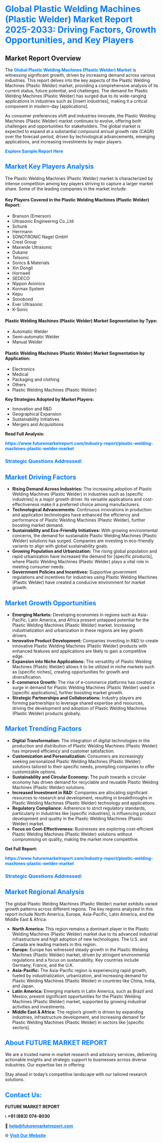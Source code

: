 <h1 style="color: #007BFF;">Global Plastic Welding Machines (Plastic Welder) Market Report 2025-2033: Driving Factors, Growth Opportunities, and Key Players</h1>

<section id="overview">
<h2>Market Report Overview</h2>
<p>The <a href="https://www.futuremarketreport.com/industry-report/plastic-welding-machines-plastic-welder-market" style="color: #007BFF; text-decoration: none;"><strong>Global Plastic Welding Machines (Plastic Welder) Market</strong></a> is witnessing significant growth, driven by increasing demand across various industries. This report delves into the key aspects of the Plastic Welding Machines (Plastic Welder) market, providing a comprehensive analysis of its current status, future potential, and challenges. The demand for Plastic Welding Machines (Plastic Welder) has surged due to its wide-ranging applications in industries such as [insert industries], making it a critical component in modern-day [applications].</p>
<p>As consumer preferences shift and industries innovate, the Plastic Welding Machines (Plastic Welder) market continues to evolve, offering both challenges and opportunities for stakeholders. The global market is expected to expand at a substantial compound annual growth rate (CAGR) over the forecast period, driven by technological advancements, emerging applications, and increasing investments by major players.</p>
</section>

<section id="overview">
<p><a href="https://www.futuremarketreport.com/request-sample/reportId=112840" style="color: #007BFF; text-decoration: none;"><strong>Explore Sample Report Here</strong></a></p>
</section>

<section id="key-players">
<h2 style="color: #007BFF;">Market Key Players Analysis</h2>
<p>The Plastic Welding Machines (Plastic Welder) market is characterized by intense competition among key players striving to capture a larger market share. Some of the leading companies in the market include:</p>
<h4>Key Players Covered in the Plastic Welding Machines (Plastic Welder) Report:</h4>
<ul><li>Branson (Emerson)</li><li>Ultrasonic Engineering Co.,Ltd</li><li>Schunk</li><li>Herrmann</li><li>SONOTRONIC Nagel GmbH</li><li>Crest Group</li><li>Maxwide Ultrasonic</li><li>Dukane</li><li>Telsonic</li><li>Sonics &amp; Materials</li><li>Xin Dongli</li><li>Hornwell</li><li>SEDECO</li><li>Nippon Avionics</li><li>Kormax System</li><li>Kepu</li><li>Sonobond</li><li>Ever Ultrasonic</li><li>K-Sonic</li></ul>
<h4>Plastic Welding Machines (Plastic Welder) Market Segmentation by Type:</h4>
<ul><li>Automatic Welder</li><li>Semi-automatic Welder</li><li>Manual Welder</li></ul>

<h4>Plastic Welding Machines (Plastic Welder) Market Segmentation by Application:</h4>
<ul><li>Electronics</li><li>Medical</li><li>Packaging and clothing</li><li>Others</li><li>Plastic Welding Machines (Plastic Welder)</li></ul>
<p><strong>Key Strategies Adopted by Market Players:</strong></p>
<ul>
<li>Innovation and R&D</li>
<li>Geographical Expansion</li>
<li>Sustainability Initiatives</li>
<li>Mergers and Acquisitions</li>
</ul>
</section>

<section>
<p><strong>Read Full Analysis: </strong></p><a href="https://www.futuremarketreport.com/industry-report/plastic-welding-machines-plastic-welder-market" style="color: #007BFF; text-decoration: none;"><strong>https://www.futuremarketreport.com/industry-report/plastic-welding-machines-plastic-welder-market</strong></a>
<h3 style="color: #007BFF;">Strategic Questions Addressed:</h3>
</section>

<section id="driving-factors">
<h2 style="color: #007BFF;">Market Driving Factors</h2>
<ul>
<li><strong>Rising Demand Across Industries:</strong> The increasing adoption of Plastic Welding Machines (Plastic Welder) in industries such as [specific industries] is a major growth driver. Its versatile applications and cost-effectiveness make it a preferred choice among manufacturers.</li>
<li><strong>Technological Advancements:</strong> Continuous innovations in production and application technologies have enhanced the efficiency and performance of Plastic Welding Machines (Plastic Welder), further boosting market demand.</li>
<li><strong>Sustainability and Eco-Friendly Initiatives:</strong> With growing environmental concerns, the demand for sustainable Plastic Welding Machines (Plastic Welder) solutions has surged. Companies are investing in eco-friendly variants to align with global sustainability goals.</li>
<li><strong>Growing Population and Urbanization:</strong> The rising global population and rapid urbanization have increased the demand for [specific products], where Plastic Welding Machines (Plastic Welder) plays a vital role in meeting consumer needs.</li>
<li><strong>Government Policies and Incentives:</strong> Supportive government regulations and incentives for industries using Plastic Welding Machines (Plastic Welder) have created a conducive environment for market growth.</li>
</ul>
</section>

<section id="growth-opportunities">
<h2 style="color: #007BFF;">Market Growth Opportunities</h2>
<ul>
<li><strong>Emerging Markets:</strong> Developing economies in regions such as Asia-Pacific, Latin America, and Africa present untapped potential for the Plastic Welding Machines (Plastic Welder) market. Increasing industrialization and urbanization in these regions are key growth drivers.</li>
<li><strong>Innovative Product Development:</strong> Companies investing in R&D to create innovative Plastic Welding Machines (Plastic Welder) products with enhanced features and applications are likely to gain a competitive edge.</li>
<li><strong>Expansion into Niche Applications:</strong> The versatility of Plastic Welding Machines (Plastic Welder) allows it to be utilized in niche markets such as [specific niches], creating opportunities for growth and diversification.</li>
<li><strong>E-commerce Growth:</strong> The rise of e-commerce platforms has created a surge in demand for Plastic Welding Machines (Plastic Welder) used in [specific applications], further boosting market growth.</li>
<li><strong>Strategic Partnerships and Collaborations:</strong> Industry players are forming partnerships to leverage shared expertise and resources, driving the development and adoption of Plastic Welding Machines (Plastic Welder) products globally.</li>
</ul>
</section>

<section id="trending-factors">
<h2 style="color: #007BFF;">Market Trending Factors</h2>
<ul>
<li><strong>Digital Transformation:</strong> The integration of digital technologies in the production and distribution of Plastic Welding Machines (Plastic Welder) has improved efficiency and customer satisfaction.</li>
<li><strong>Customization and Personalization:</strong> Consumers are increasingly seeking personalized Plastic Welding Machines (Plastic Welder) solutions tailored to their specific needs, prompting companies to offer customizable options.</li>
<li><strong>Sustainability and Circular Economy:</strong> The push towards a circular economy has driven demand for recyclable and reusable Plastic Welding Machines (Plastic Welder) solutions.</li>
<li><strong>Increased Investment in R&D:</strong> Companies are allocating significant resources to research and development, resulting in breakthroughs in Plastic Welding Machines (Plastic Welder) technology and applications.</li>
<li><strong>Regulatory Compliance:</strong> Adherence to strict regulatory standards, particularly in industries like [specific industries], is influencing product development and quality in the Plastic Welding Machines (Plastic Welder) market.</li>
<li><strong>Focus on Cost-Effectiveness:</strong> Businesses are exploring cost-efficient Plastic Welding Machines (Plastic Welder) solutions without compromising on quality, making the market more competitive.</li>
</ul>
</section>

<section>
<p><strong>Get Full Report: </strong></p><a href="https://www.futuremarketreport.com/industry-report/plastic-welding-machines-plastic-welder-market" style="color: #007BFF; text-decoration: none;"><strong>https://www.futuremarketreport.com/industry-report/plastic-welding-machines-plastic-welder-market</strong></a>
<h3 style="color: #007BFF;">Strategic Questions Addressed:</h3>
</section>


<section id="regional-analysis">
<h2 style="color: #007BFF;">Market Regional Analysis</h2>
<p>The global Plastic Welding Machines (Plastic Welder) market exhibits varied growth patterns across different regions. The key regions analyzed in this report include North America, Europe, Asia-Pacific, Latin America, and the Middle East & Africa:</p>
<ul>
<li><strong>North America:</strong> This region remains a dominant player in the Plastic Welding Machines (Plastic Welder) market due to its advanced industrial infrastructure and high adoption of new technologies. The U.S. and Canada are leading markets in this region.</li>
<li><strong>Europe:</strong> Europe has witnessed steady growth in the Plastic Welding Machines (Plastic Welder) market, driven by stringent environmental regulations and a focus on sustainability. Key countries include Germany, France, and the U.K.</li>
<li><strong>Asia-Pacific:</strong> The Asia-Pacific region is experiencing rapid growth, fueled by industrialization, urbanization, and increasing demand for Plastic Welding Machines (Plastic Welder) in countries like China, India, and Japan.</li>
<li><strong>Latin America:</strong> Emerging markets in Latin America, such as Brazil and Mexico, present significant opportunities for the Plastic Welding Machines (Plastic Welder) market, supported by growing industrial activities and investments.</li>
<li><strong>Middle East & Africa:</strong> The region’s growth is driven by expanding industries, infrastructure development, and increasing demand for Plastic Welding Machines (Plastic Welder) in sectors like [specific sectors].</li>
</ul>
</section>

<footer>
<h2 style="color: #007BFF;">About FUTURE MARKET REPORT</h2>
<p>We are a trusted name in market research and advisory services, delivering actionable insights and strategic support to businesses across diverse industries. Our expertise lies in offering:</p>

<p>Stay ahead in today’s competitive landscape with our tailored research solutions.</p>

<h2 style="color: #007BFF;">Contact Us:</h2>
<p><strong>FUTURE MARKET REPORT</strong></p>
<p>📞 <strong>+91 (883) 074-8030</strong></p>
<p>📧 <strong><a href="mailto:help@futuremarketreport.com" style="color: #007BFF;">help@futuremarketreport.com</a></strong></p>
<p>🌐 <strong><a href="https://www.futuremarketreport.com/" style="color: #007BFF;">Visit Our Website</a></strong></p>
</footer>